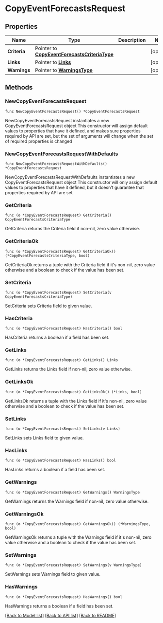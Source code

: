 # CopyEventForecastsRequest

## Properties

Name | Type | Description | Notes
------------ | ------------- | ------------- | -------------
**Criteria** | Pointer to [**CopyEventForecastsCriteriaType**](CopyEventForecastsCriteriaType.md) |  | [optional] 
**Links** | Pointer to [**Links**](Links.md) |  | [optional] 
**Warnings** | Pointer to [**WarningsType**](WarningsType.md) |  | [optional] 

## Methods

### NewCopyEventForecastsRequest

`func NewCopyEventForecastsRequest() *CopyEventForecastsRequest`

NewCopyEventForecastsRequest instantiates a new CopyEventForecastsRequest object
This constructor will assign default values to properties that have it defined,
and makes sure properties required by API are set, but the set of arguments
will change when the set of required properties is changed

### NewCopyEventForecastsRequestWithDefaults

`func NewCopyEventForecastsRequestWithDefaults() *CopyEventForecastsRequest`

NewCopyEventForecastsRequestWithDefaults instantiates a new CopyEventForecastsRequest object
This constructor will only assign default values to properties that have it defined,
but it doesn't guarantee that properties required by API are set

### GetCriteria

`func (o *CopyEventForecastsRequest) GetCriteria() CopyEventForecastsCriteriaType`

GetCriteria returns the Criteria field if non-nil, zero value otherwise.

### GetCriteriaOk

`func (o *CopyEventForecastsRequest) GetCriteriaOk() (*CopyEventForecastsCriteriaType, bool)`

GetCriteriaOk returns a tuple with the Criteria field if it's non-nil, zero value otherwise
and a boolean to check if the value has been set.

### SetCriteria

`func (o *CopyEventForecastsRequest) SetCriteria(v CopyEventForecastsCriteriaType)`

SetCriteria sets Criteria field to given value.

### HasCriteria

`func (o *CopyEventForecastsRequest) HasCriteria() bool`

HasCriteria returns a boolean if a field has been set.

### GetLinks

`func (o *CopyEventForecastsRequest) GetLinks() Links`

GetLinks returns the Links field if non-nil, zero value otherwise.

### GetLinksOk

`func (o *CopyEventForecastsRequest) GetLinksOk() (*Links, bool)`

GetLinksOk returns a tuple with the Links field if it's non-nil, zero value otherwise
and a boolean to check if the value has been set.

### SetLinks

`func (o *CopyEventForecastsRequest) SetLinks(v Links)`

SetLinks sets Links field to given value.

### HasLinks

`func (o *CopyEventForecastsRequest) HasLinks() bool`

HasLinks returns a boolean if a field has been set.

### GetWarnings

`func (o *CopyEventForecastsRequest) GetWarnings() WarningsType`

GetWarnings returns the Warnings field if non-nil, zero value otherwise.

### GetWarningsOk

`func (o *CopyEventForecastsRequest) GetWarningsOk() (*WarningsType, bool)`

GetWarningsOk returns a tuple with the Warnings field if it's non-nil, zero value otherwise
and a boolean to check if the value has been set.

### SetWarnings

`func (o *CopyEventForecastsRequest) SetWarnings(v WarningsType)`

SetWarnings sets Warnings field to given value.

### HasWarnings

`func (o *CopyEventForecastsRequest) HasWarnings() bool`

HasWarnings returns a boolean if a field has been set.


[[Back to Model list]](../README.md#documentation-for-models) [[Back to API list]](../README.md#documentation-for-api-endpoints) [[Back to README]](../README.md)


